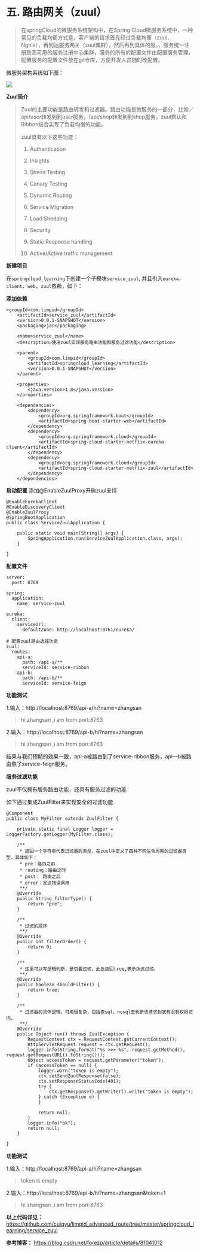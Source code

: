 # 五. 路由网关（zuul）
> 在springCloud的微服务系统架构中，在Spring Cloud微服务系统中，一种常见的负载均衡方式是，客户端的请求首先经过负载均衡（zuul、Ngnix），再到达服务网关（zuul集群），然后再到具体的服。，服务统一注册到高可用的服务注册中心集群，服务的所有的配置文件由配置服务管理，配置服务的配置文件放在git仓库，方便开发人员随时改配置。

微服务架构系统如下图：

![](https://note.youdao.com/yws/public/resource/8a3bdadc14ca85b7eddc14be9dc18bf5/xmlnote/WEBRESOURCEff2a0345c0abceaa7ad5d82d0e6fe38c/18605)

**Zuul简介**
> Zuul的主要功能是路由转发和过滤器。路由功能是微服务的一部分，比如／api/user转发到到user服务，/api/shop转发到到shop服务。zuul默认和Ribbon结合实现了负载均衡的功能。
> 
> zuul具有以下这些功能：
> 
> 1. Authentication
> 
> 2. Insights
> 
> 3. Stress Testing
> 
> 4. Canary Testing
> 
> 5. Dynamic Routing
> 
> 6. Service Migration
> 
> 7. Load Shedding
> 
> 8. Security
> 
> 9. Static Response handling
> 
> 10. Active/Active traffic management

**新建项目**

在`springcloud_learning`下创建一个子模块`service_zuul`, 并且引入`eureka-client`、`web`，`zuul`依赖，如下：

**添加依赖**
```
<groupId>com.limpid</groupId>
    <artifactId>service_zuul</artifactId>
    <version>0.0.1-SNAPSHOT</version>
    <packaging>jar</packaging>

    <name>service_zuul</name>
    <description>使用zuul实现服务路由功能和服务过滤功能</description>

    <parent>
        <groupId>com.limpid</groupId>
        <artifactId>springcloud_learning</artifactId>
        <version>0.0.1-SNAPSHOT</version>
    </parent>

    <properties>
        <java.version>1.8</java.version>
    </properties>

    <dependencies>
        <dependency>
            <groupId>org.springframework.boot</groupId>
            <artifactId>spring-boot-starter-web</artifactId>
        </dependency>
        <dependency>
            <groupId>org.springframework.cloud</groupId>
            <artifactId>spring-cloud-starter-netflix-eureka-client</artifactId>
        </dependency>
        <dependency>
            <groupId>org.springframework.cloud</groupId>
            <artifactId>spring-cloud-starter-netflix-zuul</artifactId>
        </dependency>
    </dependencies>
```

**启动配置**
添加@EnableZuulProxy开启zuul支持
```
@EnableEurekaClient
@EnableDiscoveryClient
@EnableZuulProxy
@SpringBootApplication
public class ServiceZuulApplication {

    public static void main(String[] args) {
        SpringApplication.run(ServiceZuulApplication.class, args);
    }

}
```

**配置文件**
```
server:
  port: 8769

spring:
  application:
    name: service-zuul

eureka:
  client:
    serviceUrl:
      defaultZone: http://localhost:8761/eureka/

# 配置zuul路由选择功能
zuul:
  routes:
    api-a:
      path: /api-a/**
      serviceId: service-ribbon
    api-b:
      path: /api-b/**
      serviceId: service-feign
```

**功能测试**

1.输入：http://localhost:8769/api-a/hi?name=zhangsan

> hi zhangsan ,i am from port:8763

2.输入：http://localhost:8769/api-b/hi?name=zhangsan

> hi zhangsan ,i am from port:8763

结果与我们预期的效果一致，api-a被路由到了service-ribbon服务，api—b被路由熬了service-feign服务。

**服务过滤功能**

zuul不仅拥有服务路由功能，还具有服务过滤的功能

如下通过集成ZuulFilter来实现安全的过滤功能
```
@Component
public class MyFilter extends ZuulFilter {

    private static final Logger logger = LoggerFactory.getLogger(MyFilter.class);

    /**
     * 返回一个字符串代表过滤器的类型，在zuul中定义了四种不同生命周期的过滤器类型，具体如下：
     * pre：路由之前
     * routing：路由之时
     * post： 路由之后
     * error：发送错误调用
     **/
    @Override
    public String filterType() {
        return "pre";
    }

    /**
     * 过滤的顺序
     **/
    @Override
    public int filterOrder() {
        return 0;
    }

    /**
     * 这里可以写逻辑判断，是否要过滤，此处返回true,表示永远过滤。
     **/
    @Override
    public boolean shouldFilter() {
        return true;
    }

    /**
     * 过滤器的具体逻辑。可用很复杂，包括查sql，nosql去判断该请求到底有没有权限访问。
     **/
    @Override
    public Object run() throws ZuulException {
        RequestContext ctx = RequestContext.getCurrentContext();
        HttpServletRequest request = ctx.getRequest();
        logger.info(String.format("%s >>> %s", request.getMethod(), request.getRequestURL().toString()));
        Object accessToken = request.getParameter("token");
        if (accessToken == null) {
            logger.warn("token is empty");
            ctx.setSendZuulResponse(false);
            ctx.setResponseStatusCode(401);
            try {
                ctx.getResponse().getWriter().write("token is empty");
            } catch (Exception e) {
            }

            return null;
        }
        logger.info("ok");
        return null;
    }

}
```

**功能测试**

1.输入：http://localhost:8769/api-a/hi?name=zhangsan

> token is empty

2.输入：http://localhost:8769/api-b/hi?name=zhangsan&token=1

> hi zhangsan ,i am from port:8763

**以上代码详见：** https://github.com/cuiqyu/limpid_advanced_route/tree/master/springcloud_learning/service_zuul

**参考博客：**
https://blog.csdn.net/forezp/article/details/81041012
